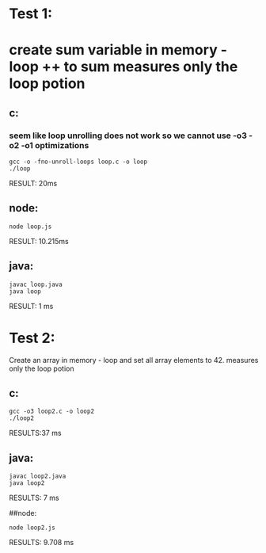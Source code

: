 # Test 1:

create sum variable in memory - loop ++ to sum
measures only the loop potion
=========================================

## c:

### seem like loop unrolling does not work so we cannot use -o3 -o2 -o1 optimizations

    gcc -o -fno-unroll-loops loop.c -o loop
    ./loop

RESULT: 20ms

## node:

    node loop.js

RESULT: 10.215ms

## java:

    javac loop.java
    java loop

RESULT: 1 ms

# Test 2:

Create an array in memory - loop and set all array elements to 42.
measures only the loop potion

## c:

    gcc -o3 loop2.c -o loop2
    ./loop2

RESULTS:37 ms

## java:

    javac loop2.java
    java loop2

RESULTS: 7 ms

##node:

    node loop2.js

RESULTS: 9.708 ms
